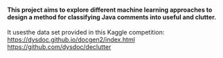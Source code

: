 #### This project aims to explore different machine learning approaches to design a method for classifying Java comments into useful and clutter.

It usesthe data set provided in this Kaggle competition:
https://dysdoc.github.io/docgen2/index.html
https://github.com/dysdoc/declutter



